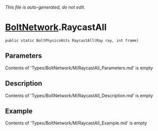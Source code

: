 *This file is auto-generated, do not edit.*

# [BoltNetwork](Types/BoltNetwork.md).RaycastAll
`public static BoltPhysicsHits RaycastAll(Ray ray, int frame)`
## Parameters
Contents of 'Types/BoltNetwork/M/RaycastAll_Parameters.md' is empty
## Description
Contents of 'Types/BoltNetwork/M/RaycastAll_Description.md' is empty
## Example
Contents of 'Types/BoltNetwork/M/RaycastAll_Example.md' is empty
